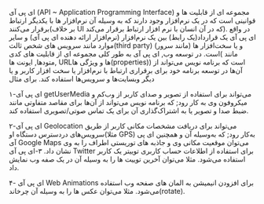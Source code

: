 ای پی آی (API ~ Application Programming Interface) مجموعه ای از قابلیت ها و قوانینی است که در یک نرم‌افزار وجود دارند که به وسیله آن نرم‌افزار ها با یکدیگر ارتباط برقرار می‌کنند(بر خلاف UI که در آن انسان با نرم افزار ارتباط برقرار می‌کند). در واقع ای پی آی یک قرارداد(یک رابط) بین یک نرم‌افزار (نرم‌افزار ارائه دهنده ای پی آی) و سایر موارد مانند سرویس های شخص ثالث(third party) و یا سخت‌افزار ها (مانند سرور) است.
در توسعه وب,  ای پی آی به طور کلی مجموعه ای از قابلیت های کدی( مانند متودها, ایونت ها, URLها و ویژگی ها(properties)) است که برنامه نویس می‌تواند از آن‌ها در توسعه برنامه خود برای برقراری ارتباط با نرم‌افزار یا سخت افزار کاربر و یا دیگر وبسایت‌ها و سرویس‌ها استفاده کند.
برای مثال 

۱-ای پی آی getUserMedia می‌تواند برای استفاده از تصویر و صدای کاربر از وب‌کم و میکروفون وی به کار رود; که برنامه نویس می‌تواند از آن‌ها برای مقاصد متفاوتی مانند ضبط صدا و تصویر یا به اشتراک‌گذاری آن برای یک تماس صوتی/تصویری استفاده کند.

۲-ای پی آی Geolocation می‌تواند برای دریافت مشخصات مکانی کاربر از طریق سرویس‌های دردسترس دستگاه او(مثلا GPS) به‌کار رود; که به‌وسیله آن و همچنین ای پی آی Google Maps می‌توان موقعیت مکانی وی و جاذبه های توریستی اطراف را به وی نشان داد.
۳-ای پی آی  Twitter برای استفاده از اطلاعات حساب کاربری توییتر یک کاربر استفاده می‌شود. مثلا می‌توان آخرین توییت ها را به وسیله آن در یک صفه وب نمایش داد.

۴- ای پی آی Web Animations برای افزودن انیمیشن به المان های صفحه وب استفاده می‌شود. مثلا می‌توان عکس ها را به وسیله آن چرخاند(rotate).
